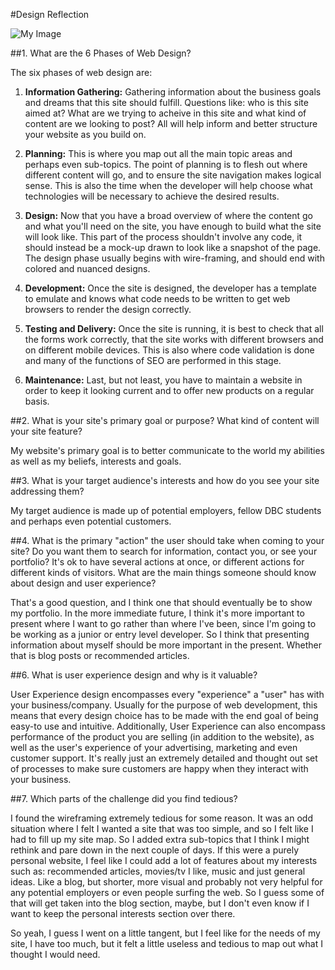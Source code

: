 #Design Reflection

![My Image](/week2/imgs/site-map.png)

##1. What are the 6 Phases of Web Design?

The six phases of web design are:

1. **Information Gathering:** Gathering information about the business goals and dreams that this site should fulfill. Questions like: who is this site aimed at? What are we trying to acheive in this site and what kind of content are we looking to post? All will help inform and better structure your website as you build on.

2. **Planning:** This is where you map out all the main topic areas and perhaps even sub-topics. The point of planning is to flesh out where different content will go, and to ensure the site navigation makes logical sense. This is also the time when the developer will help choose what technologies will be necessary to achieve the desired results.

3. **Design:** Now that you have a broad overview of where the content go and what you'll need on the site, you have enough to build what the site will look like. This part of the process shouldn't involve any code, it should instead be a mock-up drawn to look like a snapshot of the page. The design phase usually begins with wire-framing, and should end with colored and nuanced designs.

4. **Development:** Once the site is designed, the developer has a template to emulate and knows what code needs to be written to get web browsers to render the design correctly.

5. **Testing and Delivery:** Once the site is running, it is best to check that all the forms work correctly, that the site works with different browsers and on different mobile devices. This is also where code validation is done and many of the functions of SEO are performed in this stage.

6. **Maintenance:** Last, but not least, you have to maintain a website in order to keep it looking current and to offer new products on a regular basis. 

##2. What is your site's primary goal or purpose? What kind of content will your site feature?

My website's primary goal is to better communicate to the world my abilities as well as my beliefs, interests and goals.

##3. What is your target audience's interests and how do you see your site addressing them?

My target audience is made up of potential employers, fellow DBC students and perhaps even potential customers.

##4. What is the primary "action" the user should take when coming to your site? Do you want them to search for information, contact you, or see your portfolio? It's ok to have  several actions at once, or different actions for different kinds of visitors. What are the main things someone should know about design and user experience?

That's a good question, and I think one that should eventually be to show my portfolio. In the more immediate future, I think it's more important to present where I want to go rather than where I've been, since I'm going to be working as a junior or entry level developer. So I think that presenting information about myself should be more important in the present. Whether that is blog posts or recommended articles.

##6. What is user experience design and why is it valuable?

User Experience design encompasses every "experience" a "user" has with your business/company. Usually for the purpose of web development, this means that every design choice has to be made with the end goal of being easy-to use and intuitive. Additionally, User Experience can also encompass performance of the product you are selling (in addition to the website), as well as the user's experience of your advertising, marketing and even customer support. It's really just an extremely detailed and thought out set of processes to make sure customers are happy when they interact with your business.

##7. Which parts of the challenge did you find tedious?

I found the wireframing extremely tedious for some reason. It was an odd situation where I felt I wanted a site that was too simple, and so I felt like I had to fill up my site map. So I added extra sub-topics that I think I might rethink and pare down in the next couple of days. If this were a purely personal website, I feel like I could add a lot of features about my interests such as: recommended articles, movies/tv I like, music and just general ideas. Like a blog, but shorter, more visual and probably not very helpful for any potential employers or even people surfing the web. So I guess some of that will get taken into the blog section, maybe, but I don't even know if I want to keep the personal interests section over there. 

So yeah, I guess I went on a little tangent, but I feel like for the needs of my site, I have too much, but it felt a little useless and tedious to map out what I thought I would need.
